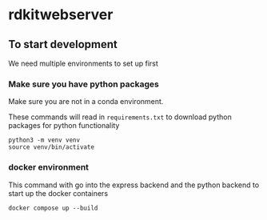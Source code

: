 # rdkitwebserver


## To start development

We need multiple environments to set up first

### Make sure you have python packages

Make sure you are not in a conda environment.


These commands will read in `requirements.txt` to download python packages 
for python functionality
```
python3 -m venv venv
source venv/bin/activate
```

### docker environment

This command with go into the express backend and the
python backend to start up the docker containers
```
docker compose up --build
```